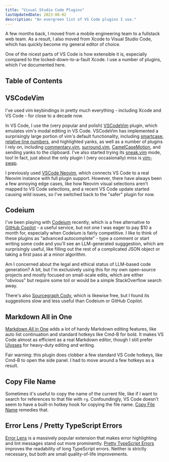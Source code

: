 ```yaml
---
title: "Visual Studio Code Plugins"
lastUpdatedDate: 2023-08-02
description: "An evergreen list of VS Code plugins I use."
---
```


A few months back, I moved from a mobile engineering team to a fullstack web team.
As a result, I also moved from Xcode to Visual Studio Code, which has quickly become my general editor of choice.

One of the nicest parts of VS Code is how extensible it is, especially compared to the locked-down-to-a-fault Xcode.
I use a number of plugins, which I've documented here.

## Table of Contents

## VSCodeVim

I've used vim keybindings in pretty much everything - including Xcode and VS Code - for close to a decade now.

In VS Code, I use the (very popular and polish) [VSCodeVim](https://github.com/VSCodeVim/Vim) plugin, which emulates vim's modal editing in VS Code.
VSCodeVim has implemented a surprisingly large portion of vim's default functionality, including [smartcase](https://rwblickhan.org/technical/til/20230717-smartcase-in-vim/), [relative line numbers](https://rwblickhan.org/technical/til/20230615-relative-line-numbers-in-vim/), and highlighted yanks,
as well as a number of plugins I rely on,
including [commentary.vim](https://rwblickhan.org/technical/vim-plugins/#commentaryvim), [surround.vim](https://rwblickhan.org/technical/vim-plugins/#surroundvim), [CamelCaseMotion](https://rwblickhan.org/technical/vim-plugins/#camelcasemotion), and sending yanks to the clipboard.
I've also started trying its [sneak.vim](https://github.com/justinmk/vim-sneak) mode, too!
In fact, just about the only plugin I (very occasionally) miss is [vim-swap](https://rwblickhan.org/technical/vim-plugins/#vim-swap).

I previously used [VSCode Neovim](https://github.com/vscode-neovim/vscode-neovim), which connects VS Code to a real Neovim instance with full plugin support.
However, there have always been a few annoying edge cases, like how Neovim visual selections aren't mapped to VS Code selections, and a recent VS Code update started causing wild issues,
so I've switched back to the "safer" plugin for now.

## Codeium

I've been playing with [Codeium](https://codeium.com) recently, which is a free alternative to [GitHub Copilot](https://github.com/features/copilot/) - a useful service,
but not one I was eager to pay $10 a month for, especially when Codeium is fairly competitive.
I like to think of these plugins as "advanced autocomplete" - type a comment or start writing some code and you'll see an LLM-generated sugggestion, which are surprisingly useful,
like filling out the rest of a complicated JSON object or taking a first pass at a minor algorithm.

Am I concerned about the legal and ethical status of LLM-based code generation?
A bit, but I'm exclusively using this for my own open-source projects and mostly focused on small-scale edits,
which are either "obvious" but require some toil or would be a simple StackOverflow search away.

There's also [Sourcegraph Cody](https://about.sourcegraph.com/cody), which is likewise free, but I found its suggestions slow and less useful than Codeium or GitHub Copilot.

## Markdown All in One

[Markdown All in One](https://markdown-all-in-one.github.io/docs/guide/#features) adds a lot of handy Markdown editing features, like auto list continuation and standard hotkeys like Cmd-B for bold.
It makes VS Code almost as efficient as a real Markdown editor, though I still prefer [Ulysses](https://ulysses.app) for heavy-duty editing and writing.

Fair warning: this plugin does clobber a few standard VS Code hotkeys, like Cmd-B to open the side panel. I had to move around a few hotkeys as a result.

## Copy File Name

Sometimes it's useful to copy the name of the current file, like if I want to search for references to that file with `rg`. Confoundingly, VS Code doesn't seem to have a built-in hotkey hook for copying the file name.
[Copy File Name](https://marketplace.visualstudio.com/items?itemName=nemesv.copy-file-name) remedies that.

## Error Lens / Pretty TypeScript Errors

[Error Lens](https://marketplace.visualstudio.com/items?itemName=usernamehw.errorlens) is a massively popular extension that makes error highlighting and lint messages stand out more prominently. [Pretty TypeScript Errors](https://marketplace.visualstudio.com/items?itemName=yoavbls.pretty-ts-errors) improves the readability of long TypeScript errors. Neither is strictly necessary, but both are small quality-of-life improvements.
